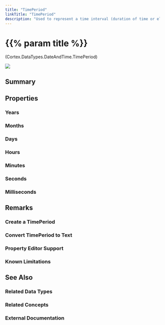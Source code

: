 ```yaml
---
title: "TimePeriod"
linkTitle: "TimePeriod"
description: "Used to represent a time interval (duration of time or elapsed time) that is measured as a positive or negative number of `years`, `months`, `days`, `hours`, `minutes`, `seconds`, and `milliseconds`."
---
```


# {{% param title %}}

<p class="namespace">(Cortex.DataTypes.DateAndTime.TimePeriod)</p>

<img src="/images/work-in-progress.jpg">

## Summary

## Properties

### Years

### Months

### Days

### Hours

### Minutes

### Seconds

### Milliseconds

## Remarks

### Create a TimePeriod

### Convert TimePeriod to Text

### Property Editor Support

### Known Limitations

## See Also

### Related Data Types

### Related Concepts

### External Documentation
